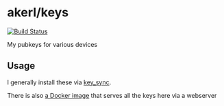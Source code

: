akerl/keys
============

[![Build Status](https://img.shields.io/circleci/project/akerl/keys/master.svg)](https://circleci.com/gh/akerl/keys)

My pubkeys for various devices

## Usage

I generally install these via [key_sync](https://github.com/akerl/scripts/blob/master/key_sync).

There is also [a Docker image](https://github.com/dock0/pubkeys) that serves all the keys here via a webserver

